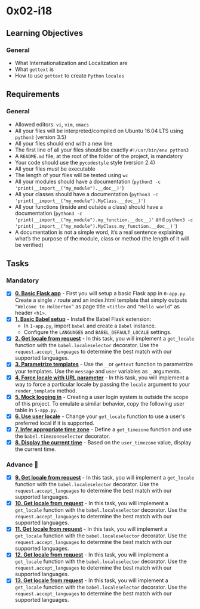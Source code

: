 # 0x02-i18
## Learning Objectives
### General
* What Internationalization and Localization are
* What ```gettext``` is
* How to use ```gettext``` to create ```Python``` ```locales```
## Requirements
### General
* Allowed editors: ```vi```, ```vim```, ```emacs```
* All your files will be interpreted/compiled on Ubuntu 16.04 LTS using ```python3``` (version 3.5)
* All your files should end with a new line
* The first line of all your files should be exactly ```#!/usr/bin/env python3```
* A ```README.md``` file, at the root of the folder of the project, is mandatory
* Your code should use the ```pycodestyle``` style (version 2.4)
* All your files must be executable
* The length of your files will be tested using ```wc```
* All your modules should have a documentation (```python3 -c 'print(__import__("my_module").__doc__)'```)
* All your classes should have a documentation (```python3 -c 'print(__import__("my_module").MyClass.__doc__)'```)
* All your functions (inside and outside a class) should have a documentation (```python3 -c 'print(__import__("my_module").my_function.__doc__)'``` and ```python3 -c 'print(__import__("my_module").MyClass.my_function.__doc__)'```)
* A documentation is not a simple word, it’s a real sentence explaining what’s the purpose of the module, class or method (the length of it will be verified)
## Tasks
### Mandatory
- [x] **[0. Basic Flask app](./0-app.py)** - First you will setup a basic Flask app in ```0-app.py```. Create a single ```/``` route and an index.html template that simply outputs ```“Welcome to Holberton”``` as page title ```<title>``` and ```“Hello world”``` as header ```<h1>```.
- [x] **[1. Basic Babel setup](./1-app.py)** - Install the Babel Flask extension:
    - In ```1-app.py```, import ```babel``` and create a ```Babel``` instance.
    - Configure the ```LANGUAGES``` and ```BABEL_DEFAULT_LOCALE``` settings.
- [x] **[2. Get locale from request](./2-app.py)** - In this task, you will implement a ```get_locale``` function with the ```babel.localeselector``` decorator. Use the ```request.accept_languages``` to determine the best match with our supported languages.
- [x] **[3. Parametrize templates](./3-app.py)** - Use the ```_``` or ```gettext``` function to parametrize your templates. Use the ```message``` and ```user``` variables as ```_``` arguments.
- [x] **[4. Force locale with URL parameter](./4-app.py)** - In this task, you will implement a way to force a particular locale by passing the ```locale``` argument to your ```render_template``` method.
- [x] **[5. Mock logging in](./5-app.py)** - Creating a user login system is outside the scope of this project. To emulate a similar behavior, copy the following user table in ```5-app.py```.
- [x] **[6. Use user locale](./6-app.py)** - Change your ```get_locale``` function to use a user's preferred local if it is supported.
- [x] **[7. Infer appropriate time zone](./7-app.py)** - Define a ```get_timezone``` function and use the ```babel.timezoneselector``` decorator.
- [x] **[8. Display the current time](./app.py)** - Based on the ```user_timezone``` value, display the current time.
### Advance :muscle:
- [x] **[9. Get locale from request](./app.py)** - In this task, you will implement a ```get_locale``` function with the ```babel.localeselector``` decorator. Use the ```request.accept_languages``` to determine the best match with our supported languages.
- [x] **[10. Get locale from request](./app.py)** - In this task, you will implement a ```get_locale``` function with the ```babel.localeselector``` decorator. Use the ```request.accept_languages``` to determine the best match with our supported languages.
- [x] **[11. Get locale from request](./app.py)** - In this task, you will implement a ```get_locale``` function with the ```babel.localeselector``` decorator. Use the ```request.accept_languages``` to determine the best match with our supported languages.
- [x] **[12. Get locale from request](./app.py)** - In this task, you will implement a ```get_locale``` function with the ```babel.localeselector``` decorator. Use the ```request.accept_languages``` to determine the best match with our supported languages.
- [x] **[13. Get locale from request](./app.py)** - In this task, you will implement a ```get_locale``` function with the ```babel.localeselector``` decorator. Use the ```request.accept_languages``` to determine the best match with our supported languages.
